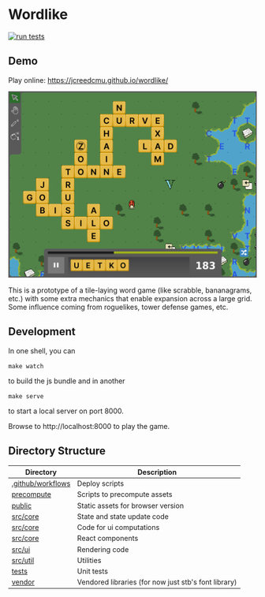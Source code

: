 Wordlike
========
[![run tests](https://github.com/jcreedcmu/wordlike/actions/workflows/run-tests.yml/badge.svg?branch=main)](https://github.com/jcreedcmu/wordlike/actions/workflows/run-tests.yml)

Demo
----
Play online: https://jcreedcmu.github.io/wordlike/

[![image](screenshot.png)](https://jcreedcmu.github.io/wordlike/)

This is a prototype of a tile-laying word game (like scrabble,
bananagrams, etc.) with some extra mechanics that enable expansion
across a large grid. Some influence coming from roguelikes, tower
defense games, etc.

Development
----------

In one shell, you can
```shell
make watch
```
to build the js bundle and in another
```shell
make serve
```
to start a local server on port 8000.

Browse to http://localhost:8000 to play the game.

Directory Structure
-------------------

| Directory | Description |
| --- | --- |
| [.github/workflows](.github/workflows) | Deploy scripts
| [precompute](precompute) | Scripts to precompute assets
| [public](public) | Static assets for browser version |
| [src/core](src/core) | State and state update code |
| [src/core](src/layout) | Code for ui computations |
| [src/core](src/components) | React components  |
| [src/ui](src/ui) | Rendering code |
| [src/util](src/util) | Utilities |
| [tests](tests) | Unit tests |
| [vendor](vendor) | Vendored libraries (for now just stb's font library)
